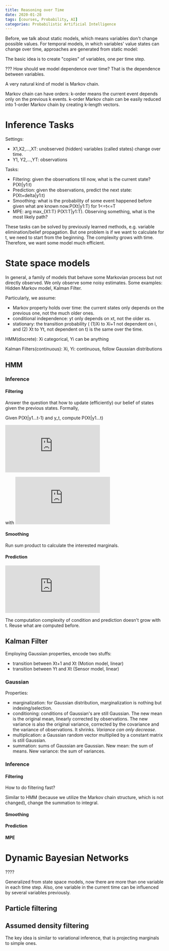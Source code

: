 ```yaml
---
title: Reasoning over Time
date: 2020-01-28
tags: [courses, Probability, AI]
categories: Probabilistic Artificial Intelligence
---
```


Before, we talk about static models, which means variables don't change possible values. For temporal models, in which variables' value states can change over time, approaches are generated from static model:

The basic idea is to create "copies" of variables, one per time step.

??? How should we model dependence over time? That is the dependence between variables.

A very natural kind of model is Markov chain. 

Markov chain can have orders: k-order means the current event depends only on the previous k events. k-order Markov chain can be easily reduced into 1-order Markov chain by creating k-length vectors.



# Inference Tasks

Settings:

- X1,X2,...,XT: unobserved (hidden) variables (called states) change over time.
- Y1, Y2,...,YT: observations

Tasks:

- Filtering: given the observations till now, what is the current state? P(Xt|y1:t)
- Prediction: given the observations, predict the next state: P(Xt+delta|y1:t)
- Smoothing: what is the probability of some event happened before given what are known now.P(Xt|y1:T) for 1<=t<=T
- MPE: arg max_{X1:T} P(X1:T|y1:T). Observing something, what is the most likely path?

These tasks can be solved by previously learned methods, e.g. variable elimination/belief propagation. But one problem is if we want to calculate for t, we need to start from the beginning. The complexity grows with time. Therefore, we want some model much efficient. 



# State space models

In general, a family of models that behave some Markovian process but not directly observed. We only observe some noisy estimates. Some examples: Hidden Markov model, Kalman Filter.

Particularly, we assume:

- Markov property holds over time: the current states only depends on the previous one, not the much older ones.
- conditional independence: yt only depends on xt, not the older xs. 
- stationary: the transition probability ( (1)Xi to Xi+1 not dependent on i, and (2) Xt to Yt, not dependent on t) is the same over the time. 

HMM(discrete): Xi categorical, Yi can be anything

Kalman Filters(continuous): Xi, Yi: continuous, follow Gaussian distributions

## HMM

### Inference

#### Filtering

Answer the question that how to update (efficiently) our belief of states given the previous states. Formally,

Given P(Xt|y1...t-1) and y_t, compute P(Xt|y1...t)

![condtion](http://latex.codecogs.com/svg.latex?%5CPr%5BX_t%7Cy_%7B1%3At%7D%5D%3D%5Cfrac%7B1%7D%7BZ%7D%5CPr%5BX_t%7Cy_%7B1%3At-1%7D%5D%5CPr%5By_t%7CX_t%2Cy_%7B1%3At-1%7D%5D%20%3D%5Cfrac%7B1%7D%7BZ%7D%5CPr%5BX_t%7Cy_%7B1%3At-1%7D%5D%5CPr%5By_t%7CX_t%5D)

with ![condition2](http://latex.codecogs.com/svg.latex?Z%3D%5Csum_x%5CPr%5BX_t%3Dx%7Cy_%7B1%3At-1%7D%5D%5CPr%5By_t%7CX_t%3Dx%5D)

#### Smoothing

Run sum product to calculate the interested marginals.

#### Prediction

![pred](http://latex.codecogs.com/svg.latex?%5CPr%5BX_%7Bt%2B1%7D%7Cy_%7B1%3At%7D%5D%3D%5Csum_x%5CPr%5BX_t%3Dx%2CX_%7Bt%2B1%7D%7Cy_%7B1%3At%7D%5D%3D%5Csum_x%20%5CPr%5BX_t%3Dx%7Cy_%7B1%3At%7D%5D%5CPr%5BX_%7Bt%2B1%7D%7CX_t%3Dx%2Cy_%7B1%3At%7D%5D%3D%5Csum_x%5CPr%5BX_t%3Dx%7Cy_%7B1%3At%7D%5D%5CPr%5BX_%7Bt%2B1%7D%7CX_t%3Dx%5D)

The computation complexity of condition and prediction doesn't grow with t. Reuse what are computed before.

## Kalman Filter

Employing Gaussian properties, encode two stuffs:

- transition between Xt+1 and Xt (Motion model, linear)
- transition between Yt and Xt (Sensor model, linear)

### Gaussian

Properties: 

- marginalization: for Gaussian distribution, marginalization is nothing but indexing/selection.
- conditioning: conditions of Gaussian's are still Gaussian. The new mean is the original mean, linearly corrected by observations. The new variance is also the original variance, corrected by the covariance and the variance of observations. It shrinks. *Variance can only decrease*.
- multiplication: a Gaussian random vector multiplied by a constant matrix is still Gaussian.
- summation: sums of Gaussian are Gaussian. New mean: the sum of means. New variance: the sum of variances.

### Inference

#### Filtering

How to do filtering fast? 

Similar to HMM (because we utilize the Markov chain structure, which is not changed), change the summation to integral.

#### Smoothing
#### Prediction
#### MPE

# Dynamic Bayesian Networks

????

Generalized from state space models, now there are more than one variable in each time step. Also, one variable in the current time can be influenced by several variables previously.

## Particle filtering



## Assumed density filtering

The key idea is similar to variational inference, that is projecting marginals to simple ones.